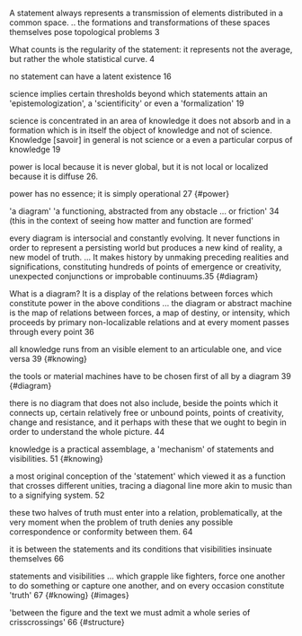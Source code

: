 A statement always represents a transmission of elements distributed in a common space. .. the formations and transformations of these spaces themselves pose topological problems 3

What counts is the regularity of the statement: it represents not the average, but rather the whole statistical curve. 4

no statement can have a latent existence 16

science implies certain thresholds beyond which statements attain an 'epistemologization', a 'scientificity' or even a 'formalization' 19

science is concentrated in an area of knowledge it does not absorb and in a formation which is in itself the object of knowledge and not of science. Knowledge [savoir] in general is not science or a even a particular corpus of knowledge 19

power is local because it is never global, but it is not local or localized because it is diffuse 26. 

power has no essence; it is simply operational 27 {#power}

'a diagram' 'a functioning, abstracted from any obstacle ... or friction' 34
(this in the context of seeing how matter and function are formed'

every diagram is intersocial and constantly evolving. It never functions in order to represent a persisting world but produces a new kind of reality, a new model of truth. ... It makes history by unmaking preceding realities and significations, constituting hundreds of points of emergence or creativity, unexpected conjunctions or improbable continuums.35 {#diagram}

What is a diagram? It is a display of the relations between forces which constitute power in the above conditions ... the diagram or abstract machine is the map of relations between forces, a map of destiny, or intensity, which proceeds by primary non-localizable relations and at every moment passes through every point 36 

all knowledge runs from an visible element to an articulable one, and vice versa 39 {#knowing}

the tools or material machines have to be chosen first of all by a diagram 39 {#diagram}

there is no diagram that does not also include, beside the points which it connects up, certain relatively free or unbound points, points of creativity, change and resistance, and it perhaps with these that we ought to begin in order to understand the whole picture. 44

knowledge is a practical assemblage, a 'mechanism' of statements and visibilities. 51 {#knowing}

a most original conception of the 'statement' which viewed it as a function that crosses different unities, tracing a diagonal line more akin to music than to a signifying system. 52

these two halves of truth must enter into a relation, problematically, at the very moment when the problem of truth denies any possible correspondence or conformity between them. 64

it is between the statements and its conditions that visibilities insinuate themselves 66

statements and visibilities ... which grapple like fighters, force one another to do something or capture one another, and on every occasion constitute 'truth' 67 {#knowing} {#images}

'between the figure and the text we must admit a whole series of crisscrossings' 66 {#structure}
